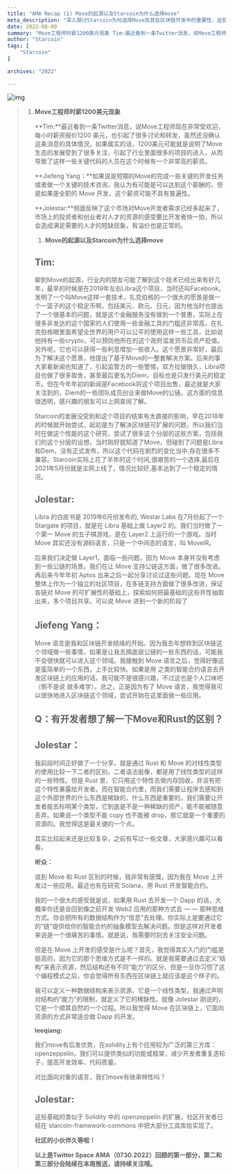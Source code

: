 ```yaml
---
title: "AMA Recap (1) Move的起源以及Starcoin为什么选择move"
meta_description: "深入探讨Starcoin为何选择Move及其在区块链开发中的重要性，这些内容在AMA回顾中进行了讨论。"
date: 2022-08-09
summary: "Move工程师时薪1200美元现象 Tim:最近看到一条Twitter消息，说Move工程师现在非常受欢迎，每小时薪资报价1200 美元，也引起了很多讨论和转发，虽然还没确认这条消息的具体情況，如果属实的话，1200美元可能..."
author: "Starcoin"
tags: [
    "Starcoin"
]

archives: "2022"

---
```


![img](/images/hackathon/amar1.png)

> 1. **Move工程师时薪1200美元现象**
>
>    **Tim:**最近看到一条Twitter消息，说Move工程师现在非常受欢迎，每小时薪资报价1200 美元，也引起了很多讨论和转发，虽然还没确认这条消息的具体情況，如果属实的话，1200美元可能就是说明了Move生态的发展受到了很多关注，引起了行业里面很多的项目的进入，从而导致了这样一些关键代码的人员在这个时候有一个非常高的薪资。
>
>    **Jiefeng Yang：**如果说是短期的Move的完成一些关键的开发任务或者做一个关键的技术咨询，我认为有可能是可以达到这个薪酬的，但是如果是全职的 Move 开发，这个薪资可能不具有普遍性。
>
>    **Jolestar:**侧面反映了这个市场对Move开发者需求已经多起来了，市场上的投资者和创业者对人才的资源的感受要比开发者快一拍，所以会造成满足需要的人才的短缺现象，有溢价也是正常的。
>
>    1. **Move的起源以及Starcoin为什么选择move**
>
>    ## Tim:
>
>    聊到Move的起源，行业内的朋友可能了解到这个技术已经出来有好几年，最早的时候是在2019年左右Libra这个项目，当时还叫Facebook，发明了一个叫Move这样一套技术，扎克伯格的一个很大的愿景是做一个一篮子的这个稳定币啊，包括美元、欧元、日元，因为他当时也提出了一个很基本的问题，就是这个金融服务没有做到一个普惠，实际上在很多非发达的这个国家的人们使用一些金融工具的门槛还非常高，在扎克伯格眼里面希望全世界的用户可以公平的使用这样一些工具，比如说他持有一些crypto，可以预防他所在的这个政府滥发货币后资产贬值。另外呢，它也可以获得一些利息增加一些收入。这个愿景非常好，最后为了解决这个愿景，他提出了基于Move的一整套解决方案。后来的事大家看新闻也知道了，引起监管方的一些警惕，双方拉锯很久，Libra项目也做了很多取舍，甚至最后更名为Diem，目标也是只发行美元的稳定币。但在今年年初的新闻是Facebook将这个项目出售，最近就是大家关注到的，Diem的一些团队成员创业来做Move的公链。这方面的信息很透明，感兴趣的朋友可以上网查阅了解。
>
>    Starcoin的发展没受到和这个项目的结束有太直接的影响，早在2018年的时候就开始尝试，起初是为了解决区块链可扩展的问题，所以我们当时在做这个性能的这个研究，尝试了很多这个分层的这些方案，包括我们的这个分层的设想，当时刚好就知道了Move，但碰到了问题是Libra和Dem，没有正式发布，所以这个代码在剧烈的变化当中,存在很多不兼容。Starcoin实际上花了半年的这个时间,很艰苦的一个选择,最后在2021年5月份就是主网上线了，情况比较好,基本达到了一个稳定的情况。
>
>    ## Jolestar:
>
>    Libra 的白皮书是 2019年6月份发布的, Westar Labs 在7月份起了一个 Stargate 的项目，就是在 Libra 基础上做 Layer2 的。我们当时做了一个第一 Move 的五子棋游戏，是在 Layer2 上运行的一个游戏。当时 Move 其实还没有源码语言，只是一个中间态的语言，叫 MoveIR。
>
>    后来我们决定做 Layer1，面临一些问题，因为 Move 本身并没有考虑到一些公链的场景。我们在让 Move 支持公链这方面，做了很多改进。再后来今年年初 Aptos 出来之后一起分享讨论过这些问题。现在 Move 整体上作为一个独立的社区项目，在多链支持方面做了很多改进，保证各链对 Move 的可扩展性的基础上，探索如何把最基础的这些共性抽取出来，多个项目共享。可以说 Move 进到一个新的阶段了
>
>    ## Jiefeng Yang：
>
>    Move 语言是我和区块链开发结缘的开始。因为我去年想转到区块链这个领域做一些事情，如果是让我去搞底层公链的一些东西的话，可能我不会很快就可以进入这个领域。我接触到 Move 语言之后，觉得好像这是蛮简单的一个东西，上手比较快。如果是用 之类的智能合约语言去开发区块链上的应用的话，我可能不是很感兴趣，不过这也是个人口味吧（倒不是说 就多难学）。总之，正是因为有了 Move 语言，我觉得我可以很快地进入区块链这个领域，尝试开始在这里面做一些应用。
>
>    ## Q：有开发者想了解一下Move和Rust的区别？
>
>    ## Jolestar：
>
>    我前段时间正好做了一个分享，就是通过 Rust 和 Move 的对线性类型的使用比较一下二者的区别。二者语法挺像，都是用了线性类型的这样的一些特性。但是 Rust 里，它只用这个特性去做内存回收，并没有把这个特性暴露给开发者。而在智能合约里，而我们需要让程序去感知到这个外部世界的什么东西是稀缺的，什么东西是重要的，我们需要让开发者能去标明某个类型，它到底是不是一种稀缺的资产，能不能被随意丢弃。如果说一个类型不能 copy 也不能被 drop，那它就是一个重要的资源的。我觉得这是最关键的一个点。
>
>    其实比较起来还是比较复杂，之前有写过一些文章，大家感兴趣可以看看。
>
>    **听众：**
>
>    说到 Move 和 Rust 区别的时候，我非常有感慨，因为我在 Move 上开发过一些应用。最近也有在研究 Solana，用 Rust 开发智能合约。
>
>    我的一个很大的感受就是说，如果用 Rust 去开发一个 Dapp 的话，大概率你还是会回到像之前开发 Web2 应用的那种方式去 — — 那种思维方式。你会把所有的数据结构作为“信息”去处理。你实际上是要通过它的“链”提供给你的智能合约的抽象模型去解决问题。但是这样对开发者来说是一个很痛苦的事情。就是说，我需要时刻去关注安全问题。
>
>    但是在 Move 上开发的感受是什么呢？首先，我觉得其实入门的门槛是挺高的，因为它的那个思维方式是不一样的。就是我需要通过去定义“结构”来表示资源，然后结构还有不同“能力”的区分。但是一旦你习惯了这个编程模式之后，你会觉得所有东西在区块链上就应该是这个样子的。
>
>    我可以定义一种数据结构来表示资源，它是一个线性类型。我通过声明对结构的“能力”的限制，就定义了它的稀缺性。就像 Jolestar 刚说的，它是一个顺其自然的一个过程。所以我觉得 Move 在区块链上，它面向资源的方式非常适合做 Dapp 的开发。
>
>    **leeqiang:**
>
>    我们move有后发优势，在solidity上有个应用较为广泛的第三方库：openzeppelin，我们可以提供类似的功能或框架，减少开发者重复造轮子，提高开发效率、代码质量。
>
>    对比面向对象的语言，我们move有继承特性吗？
>
>    ## Jolestar:
>
>    这些基础的类似于 Solidity 中的 openzeppelin 的扩展，社区开发者已经在 starcoin-framework-commons 中把大部分工具库给实现了。
>
>    
>
>    **社区的小伙伴久等啦！**
>
>    **以上是Twitter Space AMA（0730.2022）回顾的第一部分，第二和第三部分会陆续在本周推送，请持续关注哦。**